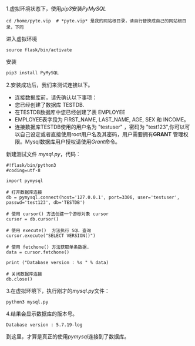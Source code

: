 1.虚拟环境状态下，使用*pip3*安装*PyMySQL*
```
cd /home/pyte.vip  # *pyte.vip* 是我的网站根目录，请自行替换成自己的网站根目录，下同
```
进入虚拟环境
```
source flask/bin/activate
```
安装
```python
pip3 install PyMySQL
```
2.安装成功后，我们来测试连接以下。

* 连接数据库前，请先确认以下事项：
* 您已经创建了数据库 TESTDB.
* 在TESTDB数据库中您已经创建了表 EMPLOYEE
* EMPLOYEE表字段为 FIRST_NAME, LAST_NAME, AGE, SEX 和 INCOME。
* 连接数据库TESTDB使用的用户名为 "testuser" ，密码为 "test123",你可以可以自己设定或者直接使用root用户名及其密码，用户需要拥有**GRANT** 管理权限。Mysql数据库用户授权请使用*Grant*命令。

新建测试文件 *mysql.py*，代码：
```
#!flask/bin/python3
#coding=utf-8

import pymysql

# 打开数据库连接
db = pymysql.connect(host='127.0.0.1', port=3306, user='testuser', passwd='test123', db='TESTDB')

# 使用 cursor() 方法创建一个游标对象 cursor
cursor = db.cursor()

# 使用 execute()  方法执行 SQL 查询 
cursor.execute("SELECT VERSION()")

# 使用 fetchone() 方法获取单条数据.
data = cursor.fetchone()

print ("Database version : %s " % data)

# 关闭数据库连接
db.close()
```
3.在虚拟环境下，执行刚才的*mysql.py*文件：
```
python3 mysql.py
```
4.结果会显示数据库的版本号。
```
Database version : 5.7.19-log
```
到这里，才算是真正的使用*pymysql*连接到了数据库。